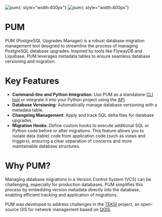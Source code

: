 
![pum](./assets/images/pum.png#only-light){: style="width:400px"}
![pum](./assets/images/pum-darkmode.png#only-dark){: style="width:400px"}

# PUM

PUM (PostgreSQL Upgrades Manager) is a robust database migration management tool designed to streamline the process of managing PostgreSQL database upgrades. Inspired by tools like FlywayDB and Liquibase, PUM leverages metadata tables to ensure seamless database versioning and migration.

# Key Features

- **Command-line and Python Integration**: Use PUM as a standalone [CLI tool](cli.md) or integrate it into your Python project using the [API](api/pum_config.md).
- **Database Versioning**: Automatically manage database versioning with a metadata table.
- **Changelog Management**: Apply and track SQL delta files for database upgrades.
- **Migration Hooks**: Define custom hooks to execute additional SQL or Python code before or after migrations. This feature allows you to isolate data (table) code from application code (such as views and triggers), ensuring a clear separation of concerns and more maintainable database structures.

# Why PUM?

Managing database migrations in a Version Control System (VCS) can be challenging, especially for production databases. PUM simplifies this process by embedding version metadata directly into the database, enabling efficient tracking and application of migrations.

PUM was developed to address challenges in the [TEKSI](https://github.com/TEKSI) project, an open-source GIS for network management based on [QGIS](http://qgis.org/).
